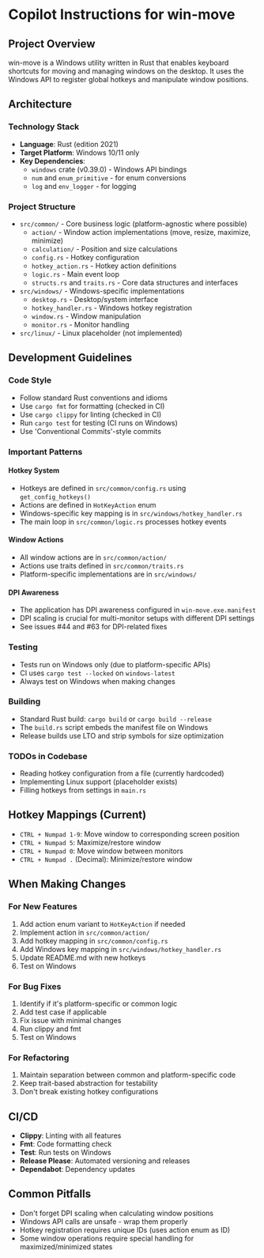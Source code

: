 # Copilot Instructions for win-move

## Project Overview
win-move is a Windows utility written in Rust that enables keyboard shortcuts for moving and managing windows on the desktop. It uses the Windows API to register global hotkeys and manipulate window positions.

## Architecture

### Technology Stack
- **Language**: Rust (edition 2021)
- **Target Platform**: Windows 10/11 only
- **Key Dependencies**:
  - `windows` crate (v0.39.0) - Windows API bindings
  - `num` and `enum_primitive` - for enum conversions
  - `log` and `env_logger` - for logging

### Project Structure
- `src/common/` - Core business logic (platform-agnostic where possible)
  - `action/` - Window action implementations (move, resize, maximize, minimize)
  - `calculation/` - Position and size calculations
  - `config.rs` - Hotkey configuration
  - `hotkey_action.rs` - Hotkey action definitions
  - `logic.rs` - Main event loop
  - `structs.rs` and `traits.rs` - Core data structures and interfaces
- `src/windows/` - Windows-specific implementations
  - `desktop.rs` - Desktop/system interface
  - `hotkey_handler.rs` - Windows hotkey registration
  - `window.rs` - Window manipulation
  - `monitor.rs` - Monitor handling
- `src/linux/` - Linux placeholder (not implemented)

## Development Guidelines

### Code Style
- Follow standard Rust conventions and idioms
- Use `cargo fmt` for formatting (checked in CI)
- Use `cargo clippy` for linting (checked in CI)
- Run `cargo test` for testing (CI runs on Windows)
- Use 'Conventional Commits'-style commits

### Important Patterns

#### Hotkey System
- Hotkeys are defined in `src/common/config.rs` using `get_config_hotkeys()`
- Actions are defined in `HotKeyAction` enum
- Windows-specific key mapping is in `src/windows/hotkey_handler.rs`
- The main loop in `src/common/logic.rs` processes hotkey events

#### Window Actions
- All window actions are in `src/common/action/`
- Actions use traits defined in `src/common/traits.rs`
- Platform-specific implementations are in `src/windows/`

#### DPI Awareness
- The application has DPI awareness configured in `win-move.exe.manifest`
- DPI scaling is crucial for multi-monitor setups with different DPI settings
- See issues #44 and #63 for DPI-related fixes

### Testing
- Tests run on Windows only (due to platform-specific APIs)
- CI uses `cargo test --locked` on `windows-latest`
- Always test on Windows when making changes

### Building
- Standard Rust build: `cargo build` or `cargo build --release`
- The `build.rs` script embeds the manifest file on Windows
- Release builds use LTO and strip symbols for size optimization

### TODOs in Codebase
- Reading hotkey configuration from a file (currently hardcoded)
- Implementing Linux support (placeholder exists)
- Filling hotkeys from settings in `main.rs`

## Hotkey Mappings (Current)
- `CTRL + Numpad 1-9`: Move window to corresponding screen position
- `CTRL + Numpad 5`: Maximize/restore window
- `CTRL + Numpad 0`: Move window between monitors
- `CTRL + Numpad .` (Decimal): Minimize/restore window

## When Making Changes

### For New Features
1. Add action enum variant to `HotKeyAction` if needed
2. Implement action in `src/common/action/`
3. Add hotkey mapping in `src/common/config.rs`
4. Add Windows key mapping in `src/windows/hotkey_handler.rs`
5. Update README.md with new hotkeys
6. Test on Windows

### For Bug Fixes
1. Identify if it's platform-specific or common logic
2. Add test case if applicable
3. Fix issue with minimal changes
4. Run clippy and fmt
5. Test on Windows

### For Refactoring
1. Maintain separation between common and platform-specific code
2. Keep trait-based abstraction for testability
3. Don't break existing hotkey configurations

## CI/CD
- **Clippy**: Linting with all features
- **Fmt**: Code formatting check
- **Test**: Run tests on Windows
- **Release Please**: Automated versioning and releases
- **Dependabot**: Dependency updates

## Common Pitfalls
- Don't forget DPI scaling when calculating window positions
- Windows API calls are unsafe - wrap them properly
- Hotkey registration requires unique IDs (uses action enum as ID)
- Some window operations require special handling for maximized/minimized states
